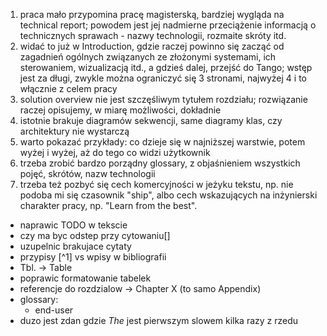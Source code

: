 1. praca mało przypomina pracę magisterską, bardziej wygląda na technical report; powodem jest jej nadmierne przeciążenie informacją o technicznych sprawach - nazwy technologii, rozmaite skróty itd.
2. widać to już w Introduction, gdzie raczej powinno się zacząć od zagadnień ogólnych związanych ze złożonymi systemami, ich sterowaniem, wizualizacją itd., a gdzieś dalej, przejść do Tango; wstęp jest za długi, zwykle można ograniczyć się 3 stronami, najwyżej 4 i to włącznie z celem pracy
3. solution overview nie jest szczęśliwym tytułem rozdziału; rozwiązanie raczej opisujemy, w miarę możliwości, dokładnie
4. istotnie brakuje diagramów sekwencji, same diagramy klas, czy architektury nie wystarczą
5. warto pokazać przykłady: co dzieje się w najniższej warstwie, potem wyżej i wyżej, aż do tego co widzi użytkownik
6. trzeba zrobić bardzo porządny glossary, z objaśnieniem wszystkich pojęć, skrótów, nazw technologii
7. trzeba też pozbyć się cech komercyjności w jeżyku tekstu, np. nie podoba mi się czasownik "ship", albo cech wskazujących na inżynierski charakter pracy, np. "Learn from the best".


* naprawic TODO w tekscie
* czy ma byc odstep przy cytowaniu[]
* uzupelnic brakujace cytaty
* przypisy [^1] vs wpisy w bibliografii
* Tbl. -> Table
* poprawic formatowanie tabelek
* referencje do rozdzialow -> Chapter X (to samo Appendix)
* glossary:
  * end-user
* duzo jest zdan gdzie *The* jest pierwszym slowem kilka razy z rzedu
